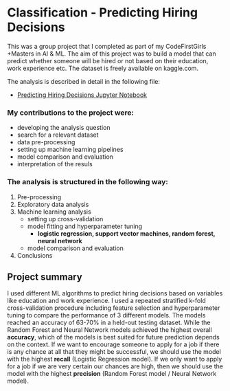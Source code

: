 # Classification - Predicting Hiring Decisions

This was a group project that I completed as part of my CodeFirstGirls +Masters in AI & ML. The aim of this project was to build a model that can predict whether someone will be hired or not based on their education, work experience etc. The dataset is freely available on kaggle.com. 

The analysis is described in detail in the following file:
- [Predicting Hiring Decisions Jupyter Notebook](https://github.com/verenasarrazin/Analysis-and-coding/blob/main/HiringDecisionsDataset/HiringDataset_Keras.ipynb)

### My contributions to the project were:
- developing the analysis question
- search for a relevant dataset
- data pre-processing
- setting up machine learning pipelines
- model comparison and evaluation
- interpretation of the resuls

### The analysis is structured in the following way:
1. Pre-processing
2. Exploratory data analysis
3. Machine learning analysis
    - setting up cross-validation
    - model fitting and hyperparameter tuning
      - **logistic regression, support vector machines, random forest, neural network**
    - model comparison and evaluation
4. Conclusions
      
## Project summary

I used different ML algorithms to predict hiring decisions based on variables like education and work experience. I used a repeated stratified k-fold cross-validation procedure including feature selection and hyperparameter tuning to compare the performance of 3 different models. The models reached an accuracy of 63-70% in a held-out testing dataset. While the Random Forest and Neural Network models achieved the highest overall **accuracy**, which of the models is best suited for future prediction depends on the context. If we want to encourage someone to apply for a job if there is any chance at all that they might be successful, we should use the model with the highest **recall** (Logistic Regression model). If we only want to apply for a job if we are very certain our chances are high, then we should use the model with the highest **precision** (Random Forest model / Neural Network model).

<br>



